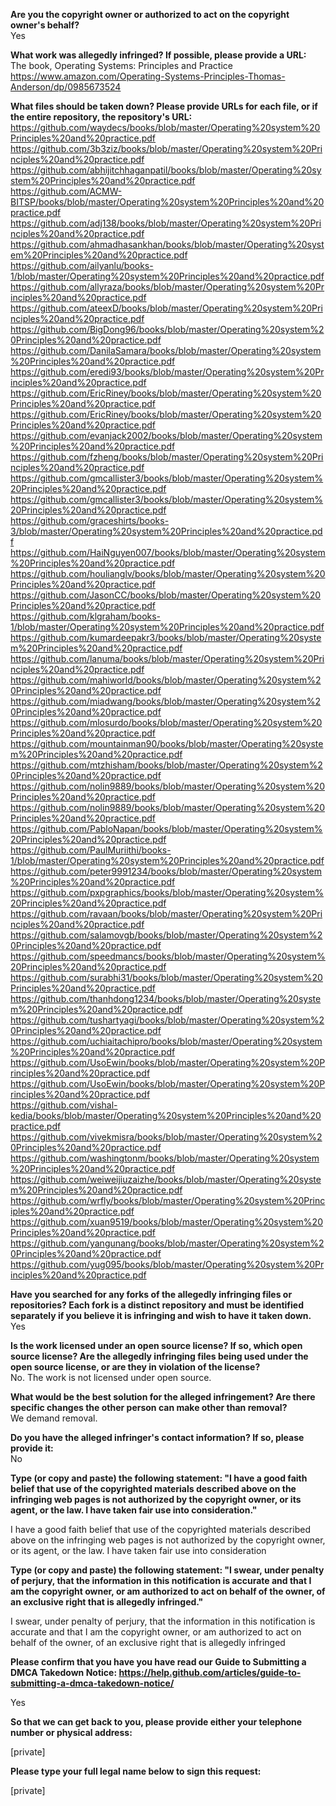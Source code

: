 **Are you the copyright owner or authorized to act on the copyright owner's behalf?**  
Yes

**What work was allegedly infringed? If possible, please provide a URL:**  
The book, Operating Systems: Principles and Practice
https://www.amazon.com/Operating-Systems-Principles-Thomas-Anderson/dp/0985673524

**What files should be taken down? Please provide URLs for each file, or if the entire repository, the repository's URL:**  
https://github.com/waydecs/books/blob/master/Operating%20system%20Principles%20and%20practice.pdf  
https://github.com/3b3ziz/books/blob/master/Operating%20system%20Principles%20and%20practice.pdf  
https://github.com/abhijitchhaganpatil/books/blob/master/Operating%20system%20Principles%20and%20practice.pdf  
https://github.com/ACMW-BITSP/books/blob/master/Operating%20system%20Principles%20and%20practice.pdf  
https://github.com/adj138/books/blob/master/Operating%20system%20Principles%20and%20practice.pdf  
https://github.com/ahmadhasankhan/books/blob/master/Operating%20system%20Principles%20and%20practice.pdf  
https://github.com/ailyanlu/books-1/blob/master/Operating%20system%20Principles%20and%20practice.pdf  
https://github.com/allyraza/books/blob/master/Operating%20system%20Principles%20and%20practice.pdf  
https://github.com/ateexD/books/blob/master/Operating%20system%20Principles%20and%20practice.pdf  
https://github.com/BigDong96/books/blob/master/Operating%20system%20Principles%20and%20practice.pdf  
https://github.com/DanilaSamara/books/blob/master/Operating%20system%20Principles%20and%20practice.pdf  
https://github.com/eredi93/books/blob/master/Operating%20system%20Principles%20and%20practice.pdf  
https://github.com/EricRiney/books/blob/master/Operating%20system%20Principles%20and%20practice.pdf  
https://github.com/EricRiney/books/blob/master/Operating%20system%20Principles%20and%20practice.pdf  
https://github.com/evanjack2002/books/blob/master/Operating%20system%20Principles%20and%20practice.pdf  
https://github.com/fzheng/books/blob/master/Operating%20system%20Principles%20and%20practice.pdf  
https://github.com/gmcallister3/books/blob/master/Operating%20system%20Principles%20and%20practice.pdf  
https://github.com/gmcallister3/books/blob/master/Operating%20system%20Principles%20and%20practice.pdf  
https://github.com/graceshirts/books-3/blob/master/Operating%20system%20Principles%20and%20practice.pdf  
https://github.com/HaiNguyen007/books/blob/master/Operating%20system%20Principles%20and%20practice.pdf  
https://github.com/houlianglv/books/blob/master/Operating%20system%20Principles%20and%20practice.pdf  
https://github.com/JasonCC/books/blob/master/Operating%20system%20Principles%20and%20practice.pdf  
https://github.com/klgraham/books-1/blob/master/Operating%20system%20Principles%20and%20practice.pdf  
https://github.com/kumardeepakr3/books/blob/master/Operating%20system%20Principles%20and%20practice.pdf  
https://github.com/lanuma/books/blob/master/Operating%20system%20Principles%20and%20practice.pdf  
https://github.com/mahiworld/books/blob/master/Operating%20system%20Principles%20and%20practice.pdf  
https://github.com/miadwang/books/blob/master/Operating%20system%20Principles%20and%20practice.pdf  
https://github.com/mlosurdo/books/blob/master/Operating%20system%20Principles%20and%20practice.pdf  
https://github.com/mountainman90/books/blob/master/Operating%20system%20Principles%20and%20practice.pdf  
https://github.com/mtzhisham/books/blob/master/Operating%20system%20Principles%20and%20practice.pdf  
https://github.com/nolin9889/books/blob/master/Operating%20system%20Principles%20and%20practice.pdf  
https://github.com/nolin9889/books/blob/master/Operating%20system%20Principles%20and%20practice.pdf  
https://github.com/PabloNapan/books/blob/master/Operating%20system%20Principles%20and%20practice.pdf  
https://github.com/PaulMuriithi/books-1/blob/master/Operating%20system%20Principles%20and%20practice.pdf  
https://github.com/peter9991234/books/blob/master/Operating%20system%20Principles%20and%20practice.pdf  
https://github.com/pxpgraphics/books/blob/master/Operating%20system%20Principles%20and%20practice.pdf  
https://github.com/ravaan/books/blob/master/Operating%20system%20Principles%20and%20practice.pdf  
https://github.com/salamovgb/books/blob/master/Operating%20system%20Principles%20and%20practice.pdf  
https://github.com/speedmancs/books/blob/master/Operating%20system%20Principles%20and%20practice.pdf  
https://github.com/surabhi31/books/blob/master/Operating%20system%20Principles%20and%20practice.pdf  
https://github.com/thanhdong1234/books/blob/master/Operating%20system%20Principles%20and%20practice.pdf  
https://github.com/tushartyagi/books/blob/master/Operating%20system%20Principles%20and%20practice.pdf  
https://github.com/uchiaitachipro/books/blob/master/Operating%20system%20Principles%20and%20practice.pdf  
https://github.com/UsoEwin/books/blob/master/Operating%20system%20Principles%20and%20practice.pdf  
https://github.com/UsoEwin/books/blob/master/Operating%20system%20Principles%20and%20practice.pdf  
https://github.com/vishal-kedia/books/blob/master/Operating%20system%20Principles%20and%20practice.pdf  
https://github.com/vivekmisra/books/blob/master/Operating%20system%20Principles%20and%20practice.pdf  
https://github.com/washingtonm/books/blob/master/Operating%20system%20Principles%20and%20practice.pdf  
https://github.com/weiweijiuzaizhe/books/blob/master/Operating%20system%20Principles%20and%20practice.pdf  
https://github.com/wrfly/books/blob/master/Operating%20system%20Principles%20and%20practice.pdf  
https://github.com/xuan9519/books/blob/master/Operating%20system%20Principles%20and%20practice.pdf  
https://github.com/yangunang/books/blob/master/Operating%20system%20Principles%20and%20practice.pdf  
https://github.com/yug095/books/blob/master/Operating%20system%20Principles%20and%20practice.pdf  

**Have you searched for any forks of the allegedly infringing files or repositories? Each fork is a distinct repository and must be identified separately if you believe it is infringing and wish to have it taken down.**  
Yes

**Is the work licensed under an open source license? If so, which open source license? Are the allegedly infringing files being used under the open source license, or are they in violation of the license?**  
No. The work is not licensed under open source.

**What would be the best solution for the alleged infringement? Are there specific changes the other person can make other than removal?**  
We demand removal.

**Do you have the alleged infringer's contact information? If so, please provide it:**  
No

**Type (or copy and paste) the following statement: "I have a good faith belief that use of the copyrighted materials described above on the infringing web pages is not authorized by the copyright owner, or its agent, or the law. I have taken fair use into consideration."**  

I have a good faith belief that use of the copyrighted materials described above on the infringing web pages is not authorized by the copyright owner, or its agent, or the law. I have taken fair use into consideration

**Type (or copy and paste) the following statement: "I swear, under penalty of perjury, that the information in this notification is accurate and that I am the copyright owner, or am authorized to act on behalf of the owner, of an exclusive right that is allegedly infringed."**  

I swear, under penalty of perjury, that the information in this notification is accurate and that I am the copyright owner, or am authorized to act on behalf of the owner, of an exclusive right that is allegedly infringed

**Please confirm that you have you have read our Guide to Submitting a DMCA Takedown Notice: https://help.github.com/articles/guide-to-submitting-a-dmca-takedown-notice/**

Yes

**So that we can get back to you, please provide either your telephone number or physical address:**  

[private]

**Please type your full legal name below to sign this request:**  

[private]
